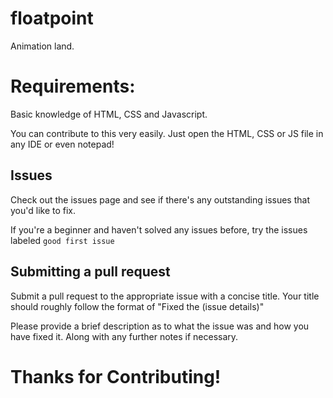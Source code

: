 # floatpoint
Animation land.

# Requirements: 
  Basic knowledge of HTML, CSS and Javascript. 

  You can contribute to this very easily. Just open the HTML, CSS or JS file in any IDE or even notepad!

## Issues

Check out the issues page and see if there's any outstanding issues that you'd like to fix. 

If you're a beginner and haven't solved any issues before, try the issues labeled `good first issue`

## Submitting a pull request

Submit a pull request to the appropriate issue with a concise title. Your title should roughly follow the format of 
    "Fixed the (issue details)"

Please provide a brief description as to what the issue was and how you have fixed it. Along with any further notes if necessary.

# Thanks for Contributing!
